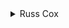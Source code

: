 <details>
<summary>
Russ Cox
</summary>

We use a recursive search to build superprimes of length n from superprimes of length n-1 by adding a 1, 3, 7, or 9. (Numbers ending in any other digit are divisible by 2 or 5.) Since there are so few numbers being tested, a simple primality test suffices.

```cpp
#include <stdio.h>
#include <stdlib.h>
#include <string.h>
#include <assert.h>

FILE *fout;

int
isprime(int n)
{
	int i;

	if(n == 2)
		return 1;

	if(n%2 == 0)
		return 0;

	for(i=3; i*i <= n; i+=2)
		if(n%i == 0)
			return 0;

	return 1;
}

/* print all sprimes possible by adding ndigit digits to the number n */
void
sprime(int n, int ndigit)
{
	if(ndigit == 0) {
		fprintf(fout, "%d\n", n);
		return;
	}

	n *= 10;
	if(isprime(n+1))
		sprime(n+1, ndigit-1);
	if(isprime(n+3))
		sprime(n+3, ndigit-1);
	if(isprime(n+7))
		sprime(n+7, ndigit-1);
	if(isprime(n+9))
		sprime(n+9, ndigit-1);
}

void
main(void)
{
	int n;
	FILE *fin;

	fin = fopen("sprime.in", "r");
	assert(fin != NULL);
	fout = fopen("sprime.out", "w");
	assert(fout != NULL);

	fscanf(fin, "%d", &n);

	sprime(2, n-1);
	sprime(3, n-1);
	sprime(5, n-1);
	sprime(7, n-1);
	exit (0);
}
```

</details>


